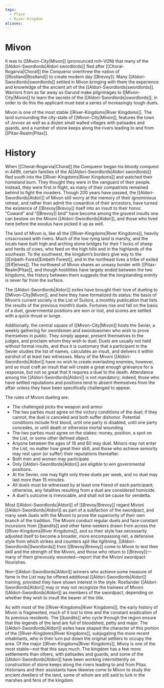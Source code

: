 ```yaml
---
tags:
  - Place
  - River-Kingdom
aliases:
---
```

# Mivon
It was to [[Mivon-City|Mivon]] (pronounced mih-VON) that many of the [[Aldori-Swordlords|Aldori swordlords]] fled after [[Choral-Rogarvia|Choral]] the Conqueror overthrew the nation of [[Rostland|Rostland]] to create modern day [[Brevoy]]. Many [[Aldori-Swordlords|swordlords]] settled in Mivon bringing with them the experience and knowledge of the ancient art of the [[Aldori-Swordlords|swordlords]]. Warriors from as far away as Garund make pilgrimages to [[Mivon-City|Mivon]] to learn the secrets of the [[Aldori-Swordlords|swordlords]], in order to do this the applicant must best a series of increasingly tough duels.

Mivon is one of the most stable [[River-Kingdoms|River Kingdoms]]. The land surrounding the city-state of [[Mivon-City|Mivon]], features the town of Jovvox as well as a dozen small walled villages with palisades and guards, and a number of stone keeps along the rivers leading to and from [[Pitax-Realm|Pitax]].

# History
When [[Choral-Rogarvia|Choral]] the Conqueror began his bloody conquest in 4499, certain families of the A[[Aldori-Swordlords|Aldori swordlords]] fled south into the [[River-Kingdoms|River Kingdoms]] and watched their homeland burn. They thought they were in the vanguard of their people. Instead, they were first in flight, as many of their compatriots remained behind to fight the invaders. Though 200 years have passed, the [[Aldori-Swordlords|Aldori]] of Mivon still worry at the memory of their ignominious retreat, and rather than admit the cowardice of their ancestors, have turned the existence of [[Brevoy|Brevoy]] itself into an insult to their honor. “Coward” and “[[Brevoy]] bird” have become among the gravest insults one can bestow on the Mivoni [[Aldori-Swordlords|Aldori]], and those who lived here before the exodus have picked it up as well.

The land of Mivon is, like all the [[River-Kingdoms|River Kingdoms]], heavily crisscrossed with rivers. Much of the low-lying land is marshy, and the locals have built high and arching stone bridges for their f locks of sheep and herds of cows, who feed on the high hills and in the highlands of the southeast. To the southwest, the kingdom’s borders give way to the [[Embeth-Forest|Embeth Forest]], and in the northeast lives a tribe of exiled [[Elf|elves]]. The northwest of Mivon shares an uneasy border with [[Pitax-Realm|Pitax]], and though hostilities have largely ended between the two kingdoms, the history between them suggests that the longstanding enmity is never far from the surface.

The [[Aldori-Swordlords|Aldori]] exiles have brought their love of dueling to [[Mivon-City|Mivon]], and here they have formalized its status: the basis of Mivon’s current society is the List of Suitors, a monthly publication that lists the results of the previous month’s duels. Fortunes rise and fall on the basis of a duel, governmental positions are won or lost, and scores are settled with a quick thrust or lunge.

Additionally, the central square of [[Mivon-City|Mivon]] hosts the Sevier, a weekly gathering for swordsmen and swordswomen who wish to prove themselves in public. They simply appear, present themselves to the judges, and proclaim whom they wish to duel. Duels are usually not held without formal insults, and thus it is customary that a participant in the Sevier studies the list of names, calculates an insult, and delivers it within earshot of at least two witnesses. Many of the Mivoni [[Aldori-Swordlords|Aldori]] have no wish to create everlasting enemies, however, and so must craft an insult that will create a great enough grievance for a response, but not so great that it requires a duel to the death. Attendance among the [[Aldori-Swordlords|Aldori]] is not mandatory; indeed, those who have settled reputations and positions tend to absent themselves from the affair unless they have been specifically challenged to appear.

The rules of Mivoni dueling are:  

* The challenged picks the weapon and armor 
* The two parties must agree on the victory conditions of the duel; if they cannot, the duel is canceled and both suffer dishonor. Potential conditions include first blood, until one party is disabled, until one party concedes, or until death or otherwise mortal wounding
* The two parties must agree on the stakes: money, position, a spot on the List, or some other defined object.
* Anyone between the ages of 16 and 60 may duel. Minors  may not enter the List, no matter how great their skill, and those who achieve seniority may rest upon (or suffer) their reputations thereafter.
* Both men and women may participate
* Only [[Aldori-Swordlords|Aldori]] are eligible to win governmental positions.
* At the Sevier, one may fight only three duels per week, and no duel may last more than 15 minutes.
* All duels must be witnessed by at least one friend of each participant; otherwise, any fatalities resulting from a duel are considered homicide.
* A duel's outcome is irrevocable, and shall not be cause for vendetta.

Most [[Aldori-Swordlords|Aldori]] of [[Brevoy|Brevoy]] regard Mivoni [[Aldori-Swordlords|Aldori]] as part of a subfaction of the swordpact, and many seek duels with the Mivoni to prove the superiority of their own branch of the tradition. The Mivoni conduct regular duels and face constant incursions from [[bandits]] and other fame-seekers drawn from across the [[River-Kingdoms|River Kingdoms]], and so their style has necessarily adjusted itself to become a broader, more encompassing net, a defensive style from which strikes and counters spit like lightning. [[Aldori-Swordlords|Swordlords]] from [[Brevoy|Brevoy]] come to Mivon to test their skill and the strength of the Mivoni, and those who return to [[Brevoy]]—many of them grievously wounded—report that the Mivoni swordpact flourishes.

Non-[[Aldori-Swordlords|Aldori]] winners who achieve some measure of fame in the List may be offered additional [[Aldori-Swordlords|Aldori]] training, provided they have shown interest in the style. Rostlander [[Aldori-Swordlords|Aldori]] may or may not recognize the trainees of Mivoni [[Aldori-Swordlords|Aldori]] as members of the swordpact, depending on whether they wish to insult the bearer of the title.

As with most of the [[River-Kingdoms|River Kingdoms]], the early history of Mivon is fragmented, much of it lost to time and the constant eradication of its previous residents. The [[bandits]] who cycle through the region ensure that the legends of the land are full of bloodshed, petty and major. The [[Aldori-Swordlords|Aldori]] exiles have shaped the character of this portion of the [[River-Kingdoms|River Kingdoms]], subjugating the more recent inhabitants, who in their turn put down the original settlers to occupy the area. Of the major [[River-Kingdoms|River Kingdoms]], Mivoy is one of the most stable—not that this says much. The kingdom has a few more settlements than others, with palisades and guards, and some of the [[Aldori-Swordlords|Aldori]] have been working intermittently on construction of stone keeps along the rivers leading to and from Pitax. Historians and their assistants have likewise come to Mivon to study the ancient dwellers of the land, some of whom are still said to lurk in the marshes and fens of the kingdom.